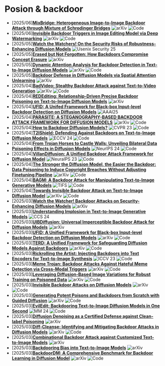 # Posion & backdoor
- [2025/06]**[MixBridge: Heterogeneous Image-to-Image Backdoor Attack through Mixture of Schrodinger Bridges](https://arxiv.org/abs/2505.08809)** ![arXiv](https://img.shields.io/badge/arXiv-blue) ![Code](https://img.shields.io/badge/Code-violet)
- [2025/06]**[Invisible Backdoor Triggers in Image Editing Model via Deep Watermarking](https://arxiv.org/abs/2506.04879)** ![arXiv](https://img.shields.io/badge/arXiv-blue) ![Code](https://img.shields.io/badge/Code-violet)
- [2025/05]**[Watch the Watchers! On the Security Risks of Robustness-Enhancing
Diffusion Models](https://www.usenix.org/system/files/conference/usenixsecurity25/sec25cycle1-prepub-938-li-changjiang.pdf)** ![Usenix Security 25](https://img.shields.io/badge/Usenix%20Security%2025-blue)
- [2025/05]**[Erased but Not Forgotten: How Backdoors Compromise Concept Erasure](https://arxiv.org/abs/2504.21072)** ![arXiv](https://img.shields.io/badge/arXiv-blue)
- [2025/05]**[Dynamic Attention Analysis for Backdoor Detection in Text-to-Image Diffusion Models](https://arxiv.org/abs/2504.20518)** ![arXiv](https://img.shields.io/badge/arXiv-blue) ![Code](https://img.shields.io/badge/Code-violet)
- [2025/05]**[Backdoor Defense in Diffusion Models via Spatial Attention Unlearning](https://arxiv.org/abs/2504.18563)** ![arXiv](https://img.shields.io/badge/arXiv-blue)
- [2025/04]**[BadVideo: Stealthy Backdoor Attack against Text-to-Video Generation](https://arxiv.org/abs/2504.16907)** ![arXiv](https://img.shields.io/badge/arXiv-blue) ![Code](https://img.shields.io/badge/Code-violet)
- [2025/04]**[REDEditing: Relationship-Driven Precise Backdoor Poisoning on Text-to-Image Diffusion Models](https://arxiv.org/abs/2504.14554)** ![arXiv](https://img.shields.io/badge/arXiv-blue)
- [2025/04]**[UFID: A Unifed Framework for Black-box Input-level Backdoor Detection on Diffusion Models](https://ojs.aaai.org/index.php/AAAI/article/view/34941)** ![AAAI25](https://img.shields.io/badge/AAAI25-blue)
- [2025/04]**[PARASITE: A STEGANOGRAPHY-BASED BACKDOOR ATTACK FRAMEWORK FOR DIFFUSION MODELS](https://arxiv.org/abs/2504.05815)** ![arXiv](https://img.shields.io/badge/arXiv-blue) ![Code](https://img.shields.io/badge/Code-violet)
- [2025/04]**[How to Backdoor Diffusion Models?](https://openaccess.thecvf.com/content/CVPR2023/html/Chou_How_to_Backdoor_Diffusion_Models_CVPR_2023_paper.html)** ![CVPR 23](https://img.shields.io/badge/CVPR%2023-blue) ![Code](https://img.shields.io/badge/Code-violet)
- [2025/04]**[T2IShield: Defending Against Backdoors on Text-to-Image Diffusion Models](https://link.springer.com/chapter/10.1007/978-3-031-73013-9_7)** ![ECCV 24](https://img.shields.io/badge/ECCV%2024-blue) ![Code](https://img.shields.io/badge/Code-violet)
- [2025/04]**[From Trojan Horses to Castle Walls: Unveiling Bilateral Data Poisoning Effects in Diffusion Models](https://proceedings.neurips.cc/paper_files/paper/2024/hash/95dcc1f6463491d37a8918c1d38380a7-Abstract-Conference.html)** ![NeurlPS 24](https://img.shields.io/badge/NeuraIPS%2024-blue) ![Code](https://img.shields.io/badge/Code-violet)
- [2025/04]**[VillanDiffusion: A Unified Backdoor Attack Framework for Diffusion Model](https://proceedings.neurips.cc/paper_files/paper/2023/hash/6b055b95d689b1f704d8f92191cdb788-Abstract-Conference.html)** ![NeuraIPS 23](https://img.shields.io/badge/NeuraIPS%2023-blue) ![Code](https://img.shields.io/badge/Code-violet)
- [2025/04]**[The Stronger the Diffusion Model, the Easier the Backdoor: Data Poisoning to Induce Copyright Breaches Without Adjusting Finetuning Pipeline](https://arxiv.org/abs/2401.04136)** ![arXiv](https://img.shields.io/badge/arXiv-blue) ![Code](https://img.shields.io/badge/Code-violet)
- [2025/04]**[BAGM: A Backdoor Attack for Manipulating Text-to-Image Generative Models](https://ieeexplore.ieee.org/abstract/document/10494544)** ![TIFS](https://img.shields.io/badge/TIFS-blue) ![Code](https://img.shields.io/badge/Code-violet)
- [2025/04]**[Towards Invisible Backdoor Attack on Text-to-Image Diffusion Model](https://arxiv.org/abs/2503.17724)** ![arXiv](https://img.shields.io/badge/arXiv-blue) ![Code](https://img.shields.io/badge/Code-violet)
- [2025/03]**[Watch the Watcher! Backdoor Attacks on Security-Enhancing Diffusion Models](https://arxiv.org/abs/2406.09669)** ![arXiv](https://img.shields.io/badge/arXiv-blue)
- [2025/03]**[Understanding Implosion in Text-to-Image Generative Models](https://dl.acm.org/doi/abs/10.1145/3658644.3690205)** ![CCS 24](https://img.shields.io/badge/CCS%2024-blue)
- [2025/03]**[UIBDiffusion: Universal Imperceptible Backdoor Attack for Diffusion Models](https://arxiv.org/abs/2412.11441)** ![arXiv](https://img.shields.io/badge/arXiv-blue)
- [2025/03]**[UFID: A Unified Framework for Black-box Input-level Backdoor Detection on Diffusion Models](https://arxiv.org/abs/2404.01101)** ![arXiv](https://img.shields.io/badge/arXiv-blue) ![Code](https://img.shields.io/badge/Code-violet)
- [2025/03]**[TERD: A Unified Framework for Safeguarding Diffusion Models Against Backdoors](https://arxiv.org/abs/2409.05294)** ![arXiv](https://img.shields.io/badge/arXiv-blue) ![Code](https://img.shields.io/badge/Code-violet)
- [2025/03]**[Rickrolling the Artist: Injecting Backdoors into Text Encoders for Text-to-Image Synthesis](https://openaccess.thecvf.com/content/ICCV2023/html/Struppek_Rickrolling_the_Artist_Injecting_Backdoors_into_Text_Encoders_for_Text-to-Image_ICCV_2023_paper.html)** ![ICCV 23](https://img.shields.io/badge/ICCV%2023-blue) ![Code](https://img.shields.io/badge/Code-violet)
- [2025/03]**[Meme Trojan: Backdoor Attacks Against Hateful Meme Detection via Cross-Modal Triggers](https://arxiv.org/abs/2412.15503)** ![arXiv](https://img.shields.io/badge/arXiv-blue) ![Code](https://img.shields.io/badge/Code-violet)
- [2025/03]**[Leveraging Diffusion-Based Image Variations for Robust Training on Poisoned Data](https://arxiv.org/abs/2310.06372)** ![arXiv](https://img.shields.io/badge/arXiv-blue) ![Code](https://img.shields.io/badge/Code-violet)
- [2025/03]**[Invisible Backdoor Attacks on Diffusion Models](https://arxiv.org/abs/2406.00816)** ![arXiv](https://img.shields.io/badge/arXiv-blue) ![Code](https://img.shields.io/badge/Code-violet)
- [2025/03]**[Generating Potent Poisons and Backdoors from Scratch with Guided Diffusion](https://arxiv.org/abs/2403.16365)** ![arXiv](https://img.shields.io/badge/arXiv-blue) ![Code](https://img.shields.io/badge/Code-violet)
- [2025/03]**[EvilEdit: Backdooring Text-to-Image Diffusion Models in One Second](https://dl.acm.org/doi/abs/10.1145/3664647.3680689)** ![MM 24](https://img.shields.io/badge/MM%2024-blue) ![Code](https://img.shields.io/badge/Code-violet)
- [2025/03]**[Diffusion Denoising as a Certified Defense against Clean-label Poisoning](https://arxiv.org/abs/2403.11981)** ![arXiv](https://img.shields.io/badge/arXiv-blue)
- [2025/03]**[Diff-Cleanse: Identifying and Mitigating Backdoor Attacks in Diffusion Models](https://arxiv.org/abs/2407.21316)** ![arXiv](https://img.shields.io/badge/arXiv-blue) ![Code](https://img.shields.io/badge/Code-violet)
- [2025/03]**[Combinational Backdoor Attack against Customized Text-to-Image Models](https://arxiv.org/abs/2411.12389)** ![arXiv](https://img.shields.io/badge/arXiv-blue)
- [2025/03]**[Backdooring Bias into Text-to-Image Models](https://arxiv.org/abs/2406.15213)** ![arXiv](https://img.shields.io/badge/arXiv-blue)
- [2025/03]**[BackdoorDM: A Comprehensive Benchmark for Backdoor Learning in Diffusion Model](https://github.com/linweiii/backdoordm)** ![arXiv](https://img.shields.io/badge/arXiv-blue) ![Code](https://img.shields.io/badge/Code-violet)

